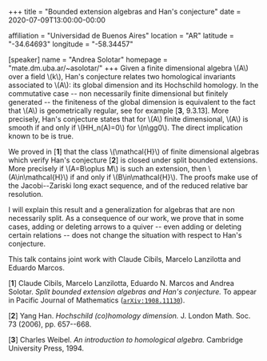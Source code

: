 +++
title = "Bounded extension algebras and Han's conjecture"
date = 2020-07-09T13:00:00-00:00

affiliation = "Universidad de Buenos Aires"
location = "AR"
latitude = "-34.64693"
longitude = "-58.34457"

[speaker]
  name = "Andrea Solotar"
  homepage = "mate.dm.uba.ar/~asolotar/"
+++
Given a finite dimensional algebra \\(A\\) over a field \\(k\\), Han's conjecture relates two homological invariants associated to \\(A\\):
its global dimension and its Hochschild homology. In the commutative case -- non necessarily finite dimensional but finitely generated -- the finiteness of the global dimension is equivalent to the fact that \\(A\\) is geometrically regular, see for example [**3**, 9.3.13].
More precisely, Han's conjecture states that for \\(A\\) finite dimensional, \\(A\\) is smooth if and only if \\(HH_n(A)=0\\) for \\(n\gg0\\). The direct implication known to be is true.

We proved in [**1**] that the class \\(\mathcal{H}\\) of finite dimensional algebras  which verify Han's conjecture [**2**] is closed under split bounded extensions. More precisely if \\(A=B\oplus M\\) is such an extension, then \\(A\in\mathcal{H}\\) if and only if \\(B\in\mathcal{H}\\). The proofs make use of the Jacobi--Zariski long exact sequence, and of the reduced relative bar resolution.

I will explain this result and a generalization for algebras that are non necessarily split.
As a consequence of our work, we prove that in some cases, adding or deleting arrows to a quiver -- even adding or deleting certain relations --
does not change the situation with respect to Han's conjecture. 

This talk contains joint work with Claude Cibils, Marcelo Lanzilotta and Eduardo Marcos.

[**1**] Claude Cibils, Marcelo Lanzilotta, Eduardo N. Marcos and Andrea Solotar. _Split bounded extension algebras and Han's conjecture._ To appear in Pacific Journal of Mathematics ([`arXiv:1908.11130`](https://arxiv.org/abs/1908.11130)).

[**2**] Yang Han. _Hochschild (co)homology dimension._ J. London Math. Soc. 73 (2006), pp. 657--668.

[**3**] Charles Weibel. _An introduction to homological algebra._ Cambridge University Press, 1994.
